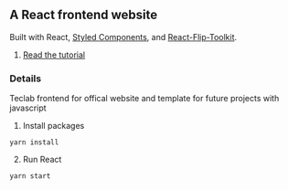 ## A React frontend website
Built with React, [Styled Components](https://www.styled-components.com/), and [React-Flip-Toolkit](https://github.com/aholachek/react-flip-toolkit).

1. [Read the tutorial](https://css-tricks.com/building-a-complex-ui-animation-in-react-simply/)


### Details

Teclab frontend for offical website and template for future projects with javascript 

1. Install packages
```shell
yarn install
```

2. Run React
```shell
yarn start
```
